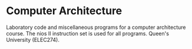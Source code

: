 # Computer Architecture

Laboratory code and miscellaneous programs for a computer architecture course. 
The nios II instruction set is used for all programs.
Queen's University (ELEC274).
